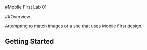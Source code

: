 #Mobile First Lab 01 

##Overview 

Attempting to match images of a site that uses Mobile First design. 

## Getting Started

